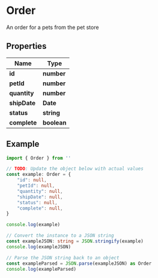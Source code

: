 
# Order

An order for a pets from the pet store

## Properties

Name | Type
------------ | -------------
**id** | **number**
**petId** | **number**
**quantity** | **number**
**shipDate** | **Date**
**status** | **string**
**complete** | **boolean**

## Example

```typescript
import { Order } from ''

// TODO: Update the object below with actual values
const example: Order = {
    "id": null,
    "petId": null,
    "quantity": null,
    "shipDate": null,
    "status": null,
    "complete": null,
}

console.log(example)

// Convert the instance to a JSON string
const exampleJSON: string = JSON.stringify(example)
console.log(exampleJSON)

// Parse the JSON string back to an object
const exampleParsed = JSON.parse(exampleJSON) as Order
console.log(exampleParsed)
```


